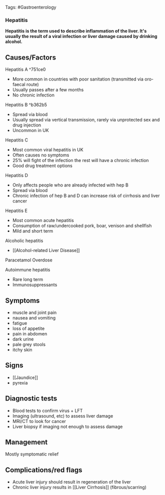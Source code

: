 Tags: #Gastroenterology

### Hepatitis

**Hepatitis is the term used to describe inflammation of the liver. It's usually the result of a viral infection or liver damage caused by drinking alcohol.**

## Causes/Factors

Hepatitis A ^751ce0

- More common in countries with poor sanitation (transmitted via oro-faecal route)
- Usually passes after a few months
- No chronic infection

Hepatitis B ^b362b5

- Spread via blood
- Usually spread via vertical transmission, rarely via unprotected sex and drug injection
- Uncommon in UK

Hepatitis C

- Most common viral hepatitis in UK
- Often causes no symptoms
- 25% will fight of the infection the rest will have a chronic infection
- Good drug treatment options

Hepatitis D

- Only affects people who are already infected with hep B
- Spread via blood
- Chronic infection of hep B and D can increase risk of cirrhosis and liver cancer

Hepatitis E

- Most common acute hepatitis
- Consumption of raw/undercooked pork, boar, venison and shellfish
- Mild and short term

Alcoholic hepatitis

- [[Alcohol-related Liver Disease]]

Paracetamol Overdose

Autoimmune hepatitis

- Rare long term
- Immunosuppressants

## Symptoms

- muscle and joint pain
- nausea and vomiting
- fatigue
- loss of appetite
- pain in abdomen
- dark urine
- pale grey stools
- itchy skin

## Signs

- [[Jaundice]]
- pyrexia

## Diagnostic tests

- Blood tests to confirm virus + LFT
- Imaging (ultrasound, etc) to assess liver damage
- MRI/CT to look for cancer
- Liver biopsy if imaging not enough to assess damage

## Management

Mostly symptomatic relief

## Complications/red flags

- Acute liver injury should result in regeneration of the liver
- Chronic liver injury results in [[Liver Cirrhosis]] (fibrous/scarring)


